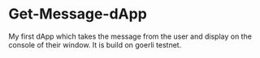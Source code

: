 # Get-Message-dApp
My first dApp which takes the message from the user  and display on the console of their window. It is build on goerli testnet. 
